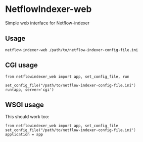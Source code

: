 NetflowIndexer-web
==================

Simple web interface for Netflow-indexer

Usage
-----

    netflow-indexer-web /path/to/netflow-indexer-config-file.ini

CGI usage
---------

    from netflowindexer_web import app, set_config_file, run

    set_config_file("/path/to/netflow-indexer-config-file.ini")
    run(app, server='cgi')


WSGI usage
----------
This should work too:

    from netflowindexer_web import app, set_config_file
    set_config_file("/path/to/netflow-indexer-config-file.ini")
    application = app
